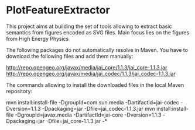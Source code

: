 PlotFeatureExtractor
====================

This project aims at building the set of tools allowing to extract basic semantics from figures encoded as SVG files. Main focus lies on the figures from High Energy Physics


The following packages do not automatically resolve in Maven. You have to download the following files and add them manually:

http://repo.opengeo.org/javax/media/jai_core/1.1.3/jai_core-1.1.3.jar
http://repo.opengeo.org/javax/media/jai_codec/1.1.3/jai_codec-1.1.3.jar


The commands allowing to install the downloaded files in the local Maven repository:

mvn install:install-file -DgroupId=com.sun.media -DartifactId=jai-codec -Dversion=1.1.3 -Dpackaging=jar -Dfile=jai_codec-1.1.3.jar
mvn install:install-file -DgroupId=javax.media -DartifactId=jai-core -Dversion=1.1.3 -Dpackaging=jar -Dfile=jai_core-1.1.3.jar
-*